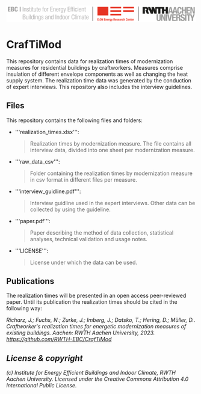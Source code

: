 ![E.ON EBC RWTH Aachen University](./resources/EBC_Logo.png)

# CrafTiMod

This repository contains data for realization times of modernization measures for residential buildings by craftworkers. Measures comprise insulation of different envelope components as well as changing the heat supply system. The realization time data was generated by the conduction of expert interviews. This repository also includes the interview guidelines.

## Files

This repository contains the following files and folders: 

- '''realization_times.xlsx''':
	> Realization times by modernization measure. The file contains all interview data, divided into one sheet per modernization measure.
- '''raw_data_csv''':
	> Folder containing the realization times by modernization measure in csv format in different files per measure.
- '''interview_guidline.pdf''':
	> Interview guidline used in the expert interviews. Other data can be collected by using the guideline.
- '''paper.pdf''':
	> Paper describing the method of data collection, statistical analyses, technical validation and usage notes.
- '''LICENSE''':
	> License under which the data can be used. 
	
## Publications

The realization times will be presented in an open access peer-reviewed paper. Until its publication the realization times should be cited in the following way:

<i>	Richarz, J.; Fuchs, N.; Zurke, J.; Imberg, J.; Datsko, T.; Hering, D.; Müller, D.. Craftworker's realization times for energetic modernization measures of existing buildings. Aachen: RWTH Aachen University, 2023. https://github.com/RWTH-EBC/CrafTiMod

## License & copyright

(c) Institute for Energy Efficient Buildings and Indoor Climate, RWTH Aachen University.
Licensed under the Creative Commons Attribution 4.0 International Public License.
